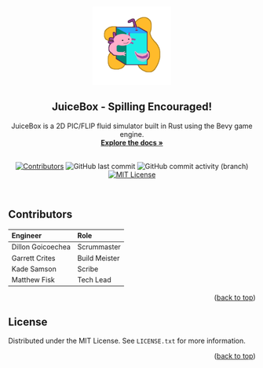 <!-- I pulled some stuff from this bad boy: https://github.com/othneildrew/Best-README-Template/blob/master/BLANK_README.md#readme-top -->

<br id="readme-top" />
<div align="center">
  <a href="https://github.com/Aeronautical-Axolotls/JuiceBox" target="_blank" rel="noreferrer noopener">
    <img src="https://github.com/Aeronautical-Axolotls/JuiceBox/blob/main/assets/juicebox_logo_1000.png" alt="JuiceBox Logo" width="160px">
  </a>

  <h2 align="center">JuiceBox - Spilling Encouraged!</h2>
  <p align="center">
    JuiceBox is a 2D PIC/FLIP fluid simulator built in Rust using the Bevy game engine.
    <br />
    <a href="https://github.com/Aeronautical-Axolotls/JuiceBox/blob/main/.swm/juicebox-dev-docs.efj9m1jy.sw.md"><strong>Explore the docs »</strong></a>
    <br />
    <br />
  </p>
  
  [![Contributors][contributors-shield]][contributors-url]
  ![GitHub last commit](https://img.shields.io/github/last-commit/Aeronautical-Axolotls/JuiceBox?style=for-the-badge)
  ![GitHub commit activity (branch)](https://img.shields.io/github/commit-activity/w/Aeronautical-Axolotls/JuiceBox/main?style=for-the-badge)
  [![MIT License][license-shield]][license-url]

</div>
<br />

## Contributors
| Engineer          | Role          |
| :-----------      | :-----------  |
| Dillon Goicoechea | Scrummaster   |
| Garrett Crites    | Build Meister |
| Kade Samson       | Scribe        |
| Matthew Fisk      | Tech Lead     |
<p align="right">(<a href="#readme-top">back to top</a>)</p>


## License
Distributed under the MIT License. See `LICENSE.txt` for more information.
<p align="right">(<a href="#readme-top">back to top</a>)</p>

[contributors-shield]: https://img.shields.io/github/contributors/Aeronautical-Axolotls/JuiceBox.svg?style=for-the-badge
[contributors-url]:    https://github.com/Aeronautical-Axolotls/JuiceBox/graphs/contributors
[license-shield]: https://img.shields.io/github/license/Aeronautical-Axolotls/JuiceBox.svg?style=for-the-badge
[license-url]: https://github.com/Aeronautical-Axolotls/JuiceBox/blob/main/LICENSE
